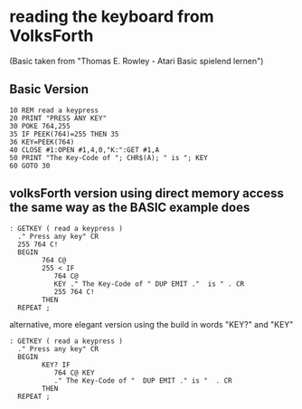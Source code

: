 # reading the keyboard from VolksForth  
  
(Basic taken from "Thomas E. Rowley - Atari Basic spielend lernen")  
  
## Basic Version  
```
10 REM read a keypress
20 PRINT "PRESS ANY KEY"
30 POKE 764,255
35 IF PEEK(764)=255 THEN 35
36 KEY=PEEK(764)
40 CLOSE #1:OPEN #1,4,0,"K:":GET #1,A
50 PRINT "The Key-Code of "; CHR$(A); " is "; KEY
60 GOTO 30
```
  
## volksForth version using direct memory access the same way as the BASIC example does  
```
: GETKEY ( read a keypress )
  ." Press any key" CR
  255 764 C!
  BEGIN
        764 C@
        255 < IF
           764 C@ 
           KEY ." The Key-Code of " DUP EMIT ."  is " . CR
           255 764 C!
        THEN
  REPEAT ;
```
  
alternative, more elegant version using the build in words "KEY?" and "KEY"  
  
```
: GETKEY ( read a keypress )
  ." Press any key" CR
  BEGIN
        KEY? IF
           764 C@ KEY 
           ." The Key-Code of "  DUP EMIT ." is "  . CR
        THEN
  REPEAT ;
 
```
